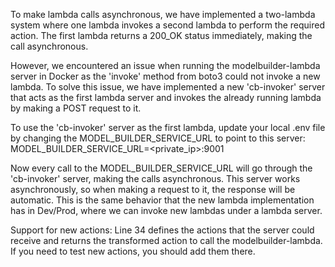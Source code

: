 To make lambda calls asynchronous, we have implemented a two-lambda system where one lambda invokes a second lambda to perform the required action. The first lambda returns a 200_OK status immediately, making the call asynchronous.

However, we encountered an issue when running the modelbuilder-lambda server in Docker as the 'invoke' method from boto3 could not invoke a new lambda. To solve this issue, we have implemented a new 'cb-invoker' server that acts as the first lambda server and invokes the already running lambda by making a POST request to it.

To use the 'cb-invoker' server as the first lambda, update your local .env file by changing the MODEL_BUILDER_SERVICE_URL to point to this server:
MODEL_BUILDER_SERVICE_URL=<private_ip>:9001

Now every call to the MODEL_BUILDER_SERVICE_URL will go through the 'cb-invoker' server, making the calls asynchronous. This server works asynchronously, so when making a request to it, the response will be automatic. This is the same behavior that the new lambda implementation has in Dev/Prod, where we can invoke new lambdas under a lambda server.



Support for new actions:
Line 34 defines the actions that the server could receive and returns the transformed action to call the modelbuilder-lambda. If you need to test new actions, you should add them there.